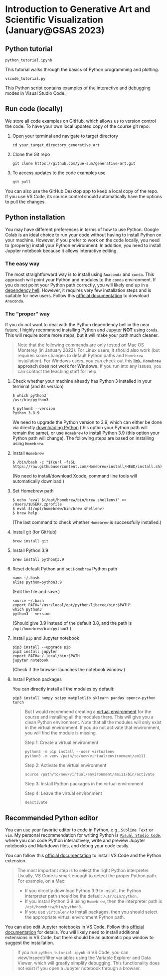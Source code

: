 # Introduction to Generative Art and Scientific Visualization (January@GSAS 2023)

## Python tutorial

`python_tutorial.ipynb`

This tutorial walks through the basics of Python programming and plotting.

`vscode_tutorial.py`

This Python script contains examples of the interactive and debugging modes in Visual Studio Code.

## Run code (locally)

We store all code examples on GitHub, which allows us to version control the code. To have your own local updated copy of the course git repo:
1. Open your terminal and navigate to target directory
    ```
    cd your_target_directory_generative_art
    ```

2. Clone the Git repo
    ```
    git clone https://github.com/yue-sun/generative-art.git
    ```

3. To access updates to the code examples use
    ```
    git pull
    ```
You can also use the GitHub Desktop app to keep a local copy of the repo. If you use VS Code, its source control should automatically have the options to pull the changes.

## Python installation

You may have different preferences in terms of how to use Python. Google Colab is an ideal choice to run your code without having to install Python on your machine. However, if you prefer to work on the code locally, you need to (properly) install your Python environment. In addition, you need to install Jupyter notebook because it allows interactive editing.

### The easy way

The most straightforward way is to install using `Anaconda` and `conda`. This approach will point your Python and modules to the `conda` environment. If you do not point your Python path correctly, you will likely end up in a [dependency hell](https://en.wikipedia.org/wiki/Dependency_hell). However, it requires very few installation steps and is suitable for new users. Follow this [official documentation](https://docs.jupyter.org/en/latest/install/notebook-classic.html) to download `Anaconda`.

### The "proper" way

If you do not want to deal with the Python dependency hell in the near future, I highly recommend installing Python and Jupyter **NOT** using `conda`. This will require some more steps, but it will make your path much cleaner.

> Note that the following commands are only tested on Mac OS Monterey (in January 2022). For Linux users, it should also work (but requires some changes to default Python paths and `Homebrew` installation). For Windows users, you can check out this [link](https://www.python.org/downloads/). **`Homebrew` approach does not work for Windows.** If you run into any issues, you can contact the teaching staff for help. 

1. Check whether your machine already has Python 3 installed in your terminal (and its version)
    ```
    $ which python3
    /usr/bin/python3

    $ python3 --version
    Python 3.8.9
    ```
    We need to upgrade the Python version to 3.9, which can either be done via directly [downloading Python](https://www.python.org/downloads/) (this option your Python path will remain the same), or use `Homebrew` to install Python 3.9 (this option your Python path will change). The following steps are based on installing using `Homebrew`.

2. Install `Homebrew`
    ```
    $ /bin/bash -c "$(curl -fsSL https://raw.githubusercontent.com/Homebrew/install/HEAD/install.sh)"
    ```
    (No need to install/download Xcode, command line tools will automatically download.)

3. Set Homebrew path
    ```
    $ echo 'eval $(/opt/homebrew/bin/brew shellenv)' >> /Users/$USER/.zprofile
    $ eval $(/opt/homebrew/bin/brew shellenv)
    $ brew help
    ```
    (The last command to check whether `Homebrew` is successfully installed.)

4. Install git (for GitHub)
    ```
    brew install git
    ```

5. Install Python 3.9
    ```
    brew install python@3.9
    ```

6. Reset default Python and set `Homebrew` Python path
    ```
    nano ~/.bash
    alias python=python3.9
    ```
    (Edit the file and save.)
    ```
    source ~/.bash
    export PATH="/usr/local/opt/python/libexec/bin:$PATH"
    which python3
    python3 --version
    ```
    (Should give 3.9 instead of the default 3.8, and the path is `/opt/homebrew/bin/python3`.)

7. Install `pip` and Jupyter notebook
    ```
    pip3 install --upgrade pip
    pip3 install jupyter
    export PATH=~/.local/bin:$PATH
    jupyter notebook
    ```
    (Check if the browser launches the notebook window.)

8. Install Python packages

    You can directly install all the modules by default:
    ```
    pip3 install numpy scipy matplotlib sklearn pandas opencv-python torch
    ```
    >But I would recommend creating a [virtual environment](https://docs.python.org/3/library/venv.html) for the course and installing all the modules there. This will give you a clean Python environment. Note that all the modules will only exist in the virtual environment. If you do not activate that environment, you will find the module is missing.
    >
    >Step 1: Create a virtual environment
    >```
    >python3 -m pip install --user virtualenv
    >python3 -m venv /path/to/new/virtual/environment/am111
    >```
    >
    >Step 2: Activate the virtual environment
    >```
    >source /path/to/new/virtual/environment/am111/bin/activate
    >```
    >
    >Step 3: Install Python packages in the virtual environment
    >
    >Step 4: Leave the virtual environment
    >```
    >deactivate
    >```


## Recommended Python editor

You can use your favorite editor to code in Python, e.g., `Sublime Text` or `vim`. My personal recommendation for writing Python is [`Visual Studio Code`](https://code.visualstudio.com/), where you can code Python interactively, write and preview Jupyter notebooks and Markdown files, and debug your code easily.

You can follow this [official documentation](https://code.visualstudio.com/docs/python/python-tutorial) to install VS Code and the Python extension.
> The most important step is to select the right Python interpreter. Usually, VS Code is smart enough to detect the proper Python path. For example, on a Mac:
> - If you directly download Python 3.9 to install, the Python interpreter path should be the default `/usr/bin/python`.
> - If you install Python 3.9 using `Homebrew`, then the interpreter path is `/opt/homebrew/bin/python3`.
> - If you use `virtualenv` to install packages, then you should select the appropriate virtual environment Python path.

You can also edit Jupyter notebooks in VS Code. Follow this [official documentation](https://code.visualstudio.com/docs/datascience/jupyter-notebooks) for details. You will likely need to install additional extensions in VS Code, but there should be an automatic pop window to suggest the installation.
> If you run `python_tutorial.ipynb` in VS Code, you can view/inspect/filter variables using the Variable Explorer and Data Viewer, which will greatly simplify debugging. This functionality does not exist if you open a Jupyter notebook through a browser.